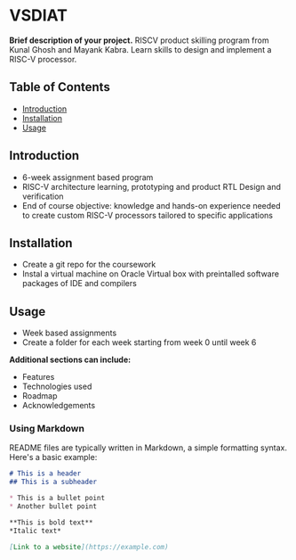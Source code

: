 # VSDIAT

**Brief description of your project.**
RISCV product skilling program from Kunal Ghosh and Mayank Kabra. Learn skills to design and implement a RISC-V processor. 

## Table of Contents
* [Introduction](#Introduction)
* [Installation](#installation)
* [Usage](#usage)

## Introduction
* 6-week assignment based program
* RISC-V architecture learning, prototyping and product RTL Design and verification
* End of course objective: knowledge and hands-on experience needed to create custom RISC-V processors tailored to specific applications 

## Installation
* Create a git repo for the coursework
* Instal a virtual machine on Oracle Virtual box with preintalled software packages of IDE and compilers

## Usage
* Week based assignments
* Create a folder for each week starting from week 0 until week 6 


**Additional sections can include:**
* Features
* Technologies used
* Roadmap
* Acknowledgements

### Using Markdown

README files are typically written in Markdown, a simple formatting syntax. Here's a basic example:

```markdown
# This is a header
## This is a subheader

* This is a bullet point
* Another bullet point

**This is bold text**
*Italic text*

[Link to a website](https://example.com)

